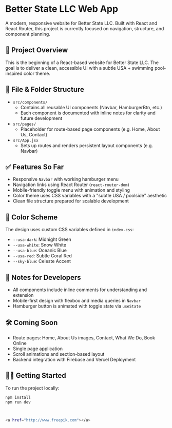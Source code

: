 # Better State LLC Web App

A modern, responsive website for Better State LLC. Built with React and React Router, this project is currently focused on navigation, structure, and component planning.

## 🧱 Project Overview

This is the beginning of a React-based website for Better State LLC. The goal is to deliver a clean, accessible UI with a subtle USA + swimming pool-inspired color theme.

## 📁 File & Folder Structure

- `src/components/`
  - Contains all reusable UI components (Navbar, HamburgerBtn, etc.)
  - Each component is documented with inline notes for clarity and future development
- `src/pages/`
  - Placeholder for route-based page components (e.g. Home, About Us, Contact)
- `src/App.jsx`
  - Sets up routes and renders persistent layout components (e.g. Navbar)

## ✅ Features So Far

- Responsive `Navbar` with working hamburger menu
- Navigation links using React Router (`react-router-dom`)
- Mobile-friendly toggle menu with animation and styling
- Color theme uses CSS variables with a "subtle USA / poolside" aesthetic
- Clean file structure prepared for scalable development

## 🎨 Color Scheme

The design uses custom CSS variables defined in `index.css`:

- `--usa-dark`: Midnight Green
- `--usa-white`: Snow White
- `--usa-blue`: Oceanic Blue
- `--usa-red`: Subtle Coral Red
- `--sky-blue`: Celeste Accent

## 📌 Notes for Developers

- All components include inline comments for understanding and extension
- Mobile-first design with flexbox and media queries in `Navbar`
- Hamburger button is animated with toggle state via `useState`

## 🛠️ Coming Soon

- Route pages: Home, About Us images, Contact, What We Do, Book Online
- Single page application
- Scroll animations and section-based layout
- Backend integration with Firebase and Vercel Deployment

## 🧑‍💻 Getting Started

To run the project locally:

```bash
npm install
npm run dev



<a href="http://www.freepik.com"></a>
```
